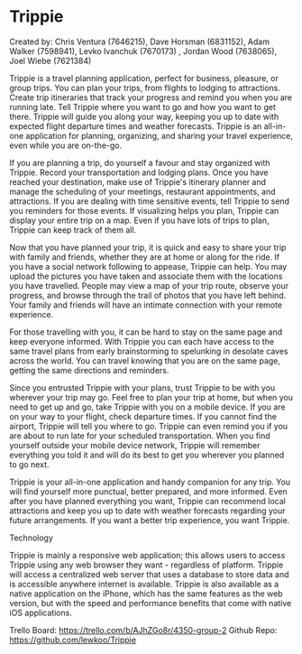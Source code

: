 Trippie
===========

Created by: 
Chris Ventura (7646215), Dave Horsman (6831152), Adam Walker (7598941), 
Levko Ivanchuk (7670173) , Jordan Wood (7638065), Joel Wiebe (7621384)

Trippie is a travel planning application, perfect for business, pleasure, or group trips. You can plan your trips, from flights to lodging to attractions. Create trip itineraries that track your progress and remind you when you are running late. Tell Trippie where you want to go and how you want to get there. Trippie will guide you along your way, keeping you up to date with expected flight departure times and weather forecasts. Trippie is an all-in-one application for planning, organizing, and sharing your travel experience, even while you are on-the-go.

If you are planning a trip, do yourself a favour and stay organized with Trippie. Record your transportation and lodging plans. Once you have reached your destination, make use of Trippie's itinerary planner and manage the scheduling of your meetings, restaurant appointments, and attractions. If you are dealing with time sensitive events, tell Trippie to send you reminders for those events. If visualizing helps you plan, Trippie can display your entire trip on a map. Even if you have lots of trips to plan, Trippie can keep track of them all.

Now that you have planned your trip, it is quick and easy to share your trip with family and friends, whether they are at home or along for the ride. If you have a social network following to appease, Trippie can help. You may upload the pictures you have taken and associate them with the locations you have travelled. People may view a map of your trip route, observe your progress, and browse through the trail of photos that you have left behind. Your family and friends will have an intimate connection with your remote experience. 

For those travelling with you, it can be hard to stay on the same page and keep everyone informed. With Trippie you can each have access to the same travel plans from early brainstorming to spelunking in desolate caves across the world. You can travel knowing that you are on the same page, getting the same directions and reminders.

Since you entrusted Trippie with your plans, trust Trippie to be with you wherever your trip may go. Feel free to plan your trip at home, but when you need to get up and go, take Trippie with you on a mobile device. If you are on your way to your flight, check departure times. If you cannot find the airport, Trippie will tell you where to go. Trippie can even remind you if you are about to run late for your scheduled transportation. When you find yourself outside your mobile device network, Trippie will remember everything you told it and will do its best to get you wherever you planned to go next.

Trippie is your all-in-one application and handy companion for any trip. You will find yourself more punctual, better prepared, and more informed. Even after you have planned everything you want, Trippie can recommend local attractions and keep you up to date with weather forecasts regarding your future arrangements. If you want a better trip experience, you want Trippie.

Technology

Trippie is mainly a responsive web application; this allows users to access Trippie using any web browser they want - regardless of platform. Trippie will access a centralized web server that uses a database to store data and is accessible anywhere internet is available. Trippie is also available as a native application on the iPhone, which has the same features as the web version, but with the speed and performance benefits that come with native iOS applications.

Trello Board: https://trello.com/b/AJhZGo8r/4350-group-2
Github Repo: https://github.com/lewkoo/Trippie
